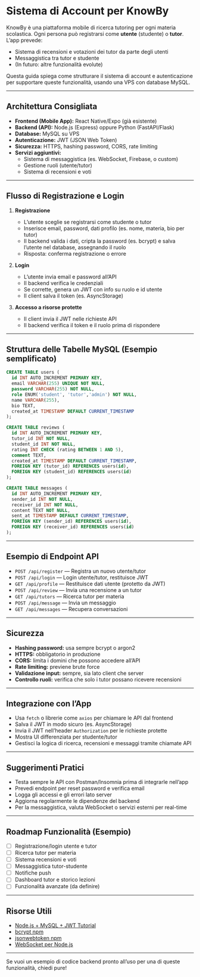 # Sistema di Account per KnowBy

KnowBy è una piattaforma mobile di ricerca tutoring per ogni materia scolastica. Ogni persona può registrarsi come **utente** (studente) o **tutor**. L’app prevede:
- Sistema di recensioni e votazioni dei tutor da parte degli utenti
- Messaggistica tra tutor e studente
- (In futuro: altre funzionalità evolute)

Questa guida spiega come strutturare il sistema di account e autenticazione per supportare queste funzionalità, usando una VPS con database MySQL.

---

## Architettura Consigliata

- **Frontend (Mobile App):** React Native/Expo (già esistente)
- **Backend (API):** Node.js (Express) oppure Python (FastAPI/Flask)
- **Database:** MySQL su VPS
- **Autenticazione:** JWT (JSON Web Token)
- **Sicurezza:** HTTPS, hashing password, CORS, rate limiting
- **Servizi aggiuntivi:**
  - Sistema di messaggistica (es. WebSocket, Firebase, o custom)
  - Gestione ruoli (utente/tutor)
  - Sistema di recensioni e voti

---

## Flusso di Registrazione e Login

1. **Registrazione**
   - L’utente sceglie se registrarsi come studente o tutor
   - Inserisce email, password, dati profilo (es. nome, materia, bio per tutor)
   - Il backend valida i dati, cripta la password (es. bcrypt) e salva l’utente nel database, assegnando il ruolo
   - Risposta: conferma registrazione o errore

2. **Login**
   - L’utente invia email e password all’API
   - Il backend verifica le credenziali
   - Se corrette, genera un JWT con info su ruolo e id utente
   - Il client salva il token (es. AsyncStorage)

3. **Accesso a risorse protette**
   - Il client invia il JWT nelle richieste API
   - Il backend verifica il token e il ruolo prima di rispondere

---

## Struttura delle Tabelle MySQL (Esempio semplificato)

```sql
CREATE TABLE users (
  id INT AUTO_INCREMENT PRIMARY KEY,
  email VARCHAR(255) UNIQUE NOT NULL,
  password VARCHAR(255) NOT NULL,
  role ENUM('student', 'tutor','admin') NOT NULL,
  name VARCHAR(255),
  bio TEXT,
  created_at TIMESTAMP DEFAULT CURRENT_TIMESTAMP
);

CREATE TABLE reviews (
  id INT AUTO_INCREMENT PRIMARY KEY,
  tutor_id INT NOT NULL,
  student_id INT NOT NULL,
  rating INT CHECK (rating BETWEEN 1 AND 5),
  comment TEXT,
  created_at TIMESTAMP DEFAULT CURRENT_TIMESTAMP,
  FOREIGN KEY (tutor_id) REFERENCES users(id),
  FOREIGN KEY (student_id) REFERENCES users(id)
);

CREATE TABLE messages (
  id INT AUTO_INCREMENT PRIMARY KEY,
  sender_id INT NOT NULL,
  receiver_id INT NOT NULL,
  content TEXT NOT NULL,
  sent_at TIMESTAMP DEFAULT CURRENT_TIMESTAMP,
  FOREIGN KEY (sender_id) REFERENCES users(id),
  FOREIGN KEY (receiver_id) REFERENCES users(id)
);
```

---

## Esempio di Endpoint API

- `POST /api/register` — Registra un nuovo utente/tutor
- `POST /api/login` — Login utente/tutor, restituisce JWT
- `GET /api/profile` — Restituisce dati utente (protetto da JWT)
- `POST /api/review` — Invia una recensione a un tutor
- `GET /api/tutors` — Ricerca tutor per materia
- `POST /api/message` — Invia un messaggio
- `GET /api/messages` — Recupera conversazioni

---

## Sicurezza

- **Hashing password:** usa sempre bcrypt o argon2
- **HTTPS:** obbligatorio in produzione
- **CORS:** limita i domini che possono accedere all’API
- **Rate limiting:** previene brute force
- **Validazione input:** sempre, sia lato client che server
- **Controllo ruoli:** verifica che solo i tutor possano ricevere recensioni

---

## Integrazione con l’App

- Usa `fetch` o librerie come `axios` per chiamare le API dal frontend
- Salva il JWT in modo sicuro (es. AsyncStorage)
- Invia il JWT nell’header `Authorization` per le richieste protette
- Mostra UI differenziata per studente/tutor
- Gestisci la logica di ricerca, recensioni e messaggi tramite chiamate API

---

## Suggerimenti Pratici

- Testa sempre le API con Postman/Insomnia prima di integrarle nell’app
- Prevedi endpoint per reset password e verifica email
- Logga gli accessi e gli errori lato server
- Aggiorna regolarmente le dipendenze del backend
- Per la messaggistica, valuta WebSocket o servizi esterni per real-time

---

## Roadmap Funzionalità (Esempio)
- [ ] Registrazione/login utente e tutor
- [ ] Ricerca tutor per materia
- [ ] Sistema recensioni e voti
- [ ] Messaggistica tutor-studente
- [ ] Notifiche push
- [ ] Dashboard tutor e storico lezioni
- [ ] Funzionalità avanzate (da definire)

---

## Risorse Utili
- [Node.js + MySQL + JWT Tutorial](https://jasonwatmore.com/post/2020/07/18/nodejs-mysql-authentication-api-with-jwt)
- [bcrypt npm](https://www.npmjs.com/package/bcrypt)
- [jsonwebtoken npm](https://www.npmjs.com/package/jsonwebtoken)
- [WebSocket per Node.js](https://www.npmjs.com/package/ws)

---

Se vuoi un esempio di codice backend pronto all’uso per una di queste funzionalità, chiedi pure! 